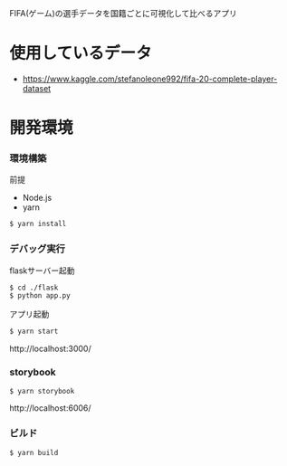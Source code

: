 FIFA(ゲーム)の選手データを国籍ごとに可視化して比べるアプリ

# 使用しているデータ
- https://www.kaggle.com/stefanoleone992/fifa-20-complete-player-dataset


# 開発環境

### 環境構築

前提
- Node.js
- yarn

```sh
$ yarn install
```

### デバッグ実行

flaskサーバー起動
```sh
$ cd ./flask
$ python app.py
```

アプリ起動
```sh
$ yarn start
```
http://localhost:3000/

### storybook

```sh
$ yarn storybook
```
http://localhost:6006/

### ビルド
```sh
$ yarn build
```